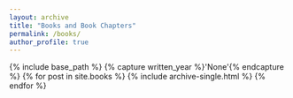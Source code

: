 ```yaml
---
layout: archive
title: "Books and Book Chapters"
permalink: /books/
author_profile: true
---
```


{% include base_path %}
{% capture written_year %}'None'{% endcapture %}
{% for post in site.books %}
  {% include archive-single.html %}
{% endfor %}
